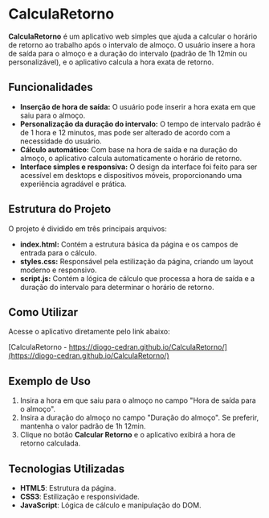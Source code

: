 # CalculaRetorno

**CalculaRetorno** é um aplicativo web simples que ajuda a calcular o horário de retorno ao trabalho após o intervalo de almoço. O usuário insere a hora de saída para o almoço e a duração do intervalo (padrão de 1h 12min ou personalizável), e o aplicativo calcula a hora exata de retorno.

## Funcionalidades

- **Inserção de hora de saída:** O usuário pode inserir a hora exata em que saiu para o almoço.
- **Personalização da duração do intervalo:** O tempo de intervalo padrão é de 1 hora e 12 minutos, mas pode ser alterado de acordo com a necessidade do usuário.
- **Cálculo automático:** Com base na hora de saída e na duração do almoço, o aplicativo calcula automaticamente o horário de retorno.
- **Interface simples e responsiva:** O design da interface foi feito para ser acessível em desktops e dispositivos móveis, proporcionando uma experiência agradável e prática.

## Estrutura do Projeto

O projeto é dividido em três principais arquivos:

- **index.html:** Contém a estrutura básica da página e os campos de entrada para o cálculo.
- **styles.css:** Responsável pela estilização da página, criando um layout moderno e responsivo.
- **script.js:** Contém a lógica de cálculo que processa a hora de saída e a duração do intervalo para determinar o horário de retorno.

## Como Utilizar

Acesse o aplicativo diretamente pelo link abaixo:

[CalculaRetorno - https://diogo-cedran.github.io/CalculaRetorno/](https://diogo-cedran.github.io/CalculaRetorno/)

## Exemplo de Uso

1. Insira a hora em que saiu para o almoço no campo "Hora de saída para o almoço".
2. Insira a duração do almoço no campo "Duração do almoço". Se preferir, mantenha o valor padrão de 1h 12min.
3. Clique no botão **Calcular Retorno** e o aplicativo exibirá a hora de retorno calculada.

## Tecnologias Utilizadas

- **HTML5**: Estrutura da página.
- **CSS3**: Estilização e responsividade.
- **JavaScript**: Lógica de cálculo e manipulação do DOM.
